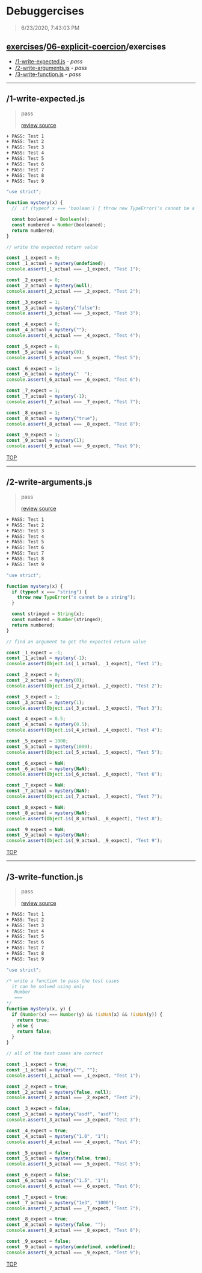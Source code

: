 # Debuggercises 

> 6/23/2020, 7:43:03 PM 

## [exercises](../../README.md)/[06-explicit-coercion](../README.md)/exercises 

- [/1-write-expected.js](#1-write-expectedjs) - _pass_ 
- [/2-write-arguments.js](#2-write-argumentsjs) - _pass_ 
- [/3-write-function.js](#3-write-functionjs) - _pass_ 
---

## /1-write-expected.js 

> pass 
>
> [review source](../../../exercises/06-explicit-coercion/exercises/1-write-expected.js)

```txt
+ PASS: Test 1
+ PASS: Test 2
+ PASS: Test 3
+ PASS: Test 4
+ PASS: Test 5
+ PASS: Test 6
+ PASS: Test 7
+ PASS: Test 8
+ PASS: Test 9
```

```js
"use strict";

function mystery(x) {
  //  if (typeof x === 'boolean') { throw new TypeError('x cannot be a boolean'); }

  const booleaned = Boolean(x);
  const numbered = Number(booleaned);
  return numbered;
}

// write the expected return value

const _1_expect = 0;
const _1_actual = mystery(undefined);
console.assert(_1_actual === _1_expect, "Test 1");

const _2_expect = 0;
const _2_actual = mystery(null);
console.assert(_2_actual === _2_expect, "Test 2");

const _3_expect = 1;
const _3_actual = mystery("false");
console.assert(_3_actual === _3_expect, "Test 3");

const _4_expect = 0;
const _4_actual = mystery("");
console.assert(_4_actual === _4_expect, "Test 4");

const _5_expect = 0;
const _5_actual = mystery(0);
console.assert(_5_actual === _5_expect, "Test 5");

const _6_expect = 1;
const _6_actual = mystery("  ");
console.assert(_6_actual === _6_expect, "Test 6");

const _7_expect = 1;
const _7_actual = mystery(-1);
console.assert(_7_actual === _7_expect, "Test 7");

const _8_expect = 1;
const _8_actual = mystery("true");
console.assert(_8_actual === _8_expect, "Test 8");

const _9_expect = 1;
const _9_actual = mystery(1);
console.assert(_9_actual === _9_expect, "Test 9");

```

[TOP](#debuggercises)

---

## /2-write-arguments.js 

> pass 
>
> [review source](../../../exercises/06-explicit-coercion/exercises/2-write-arguments.js)

```txt
+ PASS: Test 1
+ PASS: Test 2
+ PASS: Test 3
+ PASS: Test 4
+ PASS: Test 5
+ PASS: Test 6
+ PASS: Test 7
+ PASS: Test 8
+ PASS: Test 9
```

```js
"use strict";

function mystery(x) {
  if (typeof x === "string") {
    throw new TypeError("x cannot be a string");
  }

  const stringed = String(x);
  const numbered = Number(stringed);
  return numbered;
}

// find an argument to get the expected return value

const _1_expect = -1;
const _1_actual = mystery(-1);
console.assert(Object.is(_1_actual, _1_expect), "Test 1");

const _2_expect = 0;
const _2_actual = mystery(0);
console.assert(Object.is(_2_actual, _2_expect), "Test 2");

const _3_expect = 1;
const _3_actual = mystery(1);
console.assert(Object.is(_3_actual, _3_expect), "Test 3");

const _4_expect = 0.5;
const _4_actual = mystery(0.5);
console.assert(Object.is(_4_actual, _4_expect), "Test 4");

const _5_expect = 1000;
const _5_actual = mystery(1000);
console.assert(Object.is(_5_actual, _5_expect), "Test 5");

const _6_expect = NaN;
const _6_actual = mystery(NaN);
console.assert(Object.is(_6_actual, _6_expect), "Test 6");

const _7_expect = NaN;
const _7_actual = mystery(NaN);
console.assert(Object.is(_7_actual, _7_expect), "Test 7");

const _8_expect = NaN;
const _8_actual = mystery(NaN);
console.assert(Object.is(_8_actual, _8_expect), "Test 8");

const _9_expect = NaN;
const _9_actual = mystery(NaN);
console.assert(Object.is(_9_actual, _9_expect), "Test 9");

```

[TOP](#debuggercises)

---

## /3-write-function.js 

> pass 
>
> [review source](../../../exercises/06-explicit-coercion/exercises/3-write-function.js)

```txt
+ PASS: Test 1
+ PASS: Test 2
+ PASS: Test 3
+ PASS: Test 4
+ PASS: Test 5
+ PASS: Test 6
+ PASS: Test 7
+ PASS: Test 8
+ PASS: Test 9
```

```js
"use strict";

/* write a function to pass the test cases
  it can be solved using only
   Number
   ===
*/
function mystery(x, y) {
  if (Number(x) === Number(y) && !isNaN(x) && !isNaN(y)) {
    return true;
  } else {
    return false;
  }
}

// all of the test cases are correct

const _1_expect = true;
const _1_actual = mystery("", "");
console.assert(_1_actual === _1_expect, "Test 1");

const _2_expect = true;
const _2_actual = mystery(false, null);
console.assert(_2_actual === _2_expect, "Test 2");

const _3_expect = false;
const _3_actual = mystery("asdf", "asdf");
console.assert(_3_actual === _3_expect, "Test 3");

const _4_expect = true;
const _4_actual = mystery("1.0", "1");
console.assert(_4_actual === _4_expect, "Test 4");

const _5_expect = false;
const _5_actual = mystery(false, true);
console.assert(_5_actual === _5_expect, "Test 5");

const _6_expect = false;
const _6_actual = mystery("1.5", "1");
console.assert(_6_actual === _6_expect, "Test 6");

const _7_expect = true;
const _7_actual = mystery("1e3", "1000");
console.assert(_7_actual === _7_expect, "Test 7");

const _8_expect = true;
const _8_actual = mystery(false, "");
console.assert(_8_actual === _8_expect, "Test 8");

const _9_expect = false;
const _9_actual = mystery(undefined, undefined);
console.assert(_9_actual === _9_expect, "Test 9");

```

[TOP](#debuggercises)

